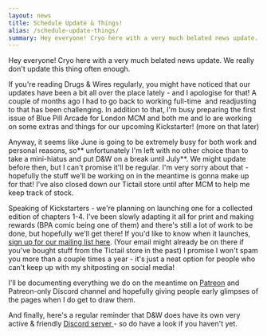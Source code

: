 ```yaml
---
layout: news
title: Schedule Update & Things!
alias: /schedule-update-things/
summary: Hey everyone! Cryo here with a very much belated news update. We really don't update this thing often enough.
---
```


Hey everyone! Cryo here with a very much belated news update. We really don't update this thing often enough.

If you're reading Drugs &amp; Wires regularly, you might have noticed that our updates have been a bit all over the place lately - and I apologise for that! A couple of months ago I had to go back to working full-time  and readjusting to that has been challenging. In addition to that, I'm busy preparing the first issue of Blue Pill Arcade for London MCM and both me and Io are working on some extras and things for our upcoming Kickstarter! (more on that later)

Anyway, it seems like June is going to be extremely busy for both work and personal reasons, so** unfortunately I'm left with no other choice than to take a mini-hiatus and put D&amp;W on a break until July**. We might update before then, but I can't promise it'll be regular. I'm very sorry about that - hopefully the stuff we'll be working on in the meantime is gonna make up for that! I've also closed down our Tictail store until after MCM to help me keep track of stock.

Speaking of Kickstarters - we're planning on launching one for a collected edition of chapters 1-4. I've been slowly adapting it all for print and making rewards (BPA comic being one of them) and there's still a lot of work to be done, but hopefully we'll get there! If you'd like to know when it launches, [sign up for our mailing list here](https://forms.omnisrc.com/signup/v1/5aef8996597ed76bb7ba32f7_5aef8a0d597ed74e366b4ba4.html). (Your email might already be on there if you've bought stuff from the Tictail store in the past) I promise I won't spam you more than a couple times a year - it's just a neat option for people who can't keep up with my shitposting on social media!

I'll be documenting everything we do on the meantime on [Patreon](https://www.patreon.com/drugsandwires) and Patreon-only Discord channel and hopefully giving people early glimpses of the pages when I do get to draw them.

And finally, here's a regular reminder that D&amp;W does have its own very active &amp; friendly [Discord server ](https://discordapp.com/invite/paN3Wu5)- so do have a look if you haven't yet.
